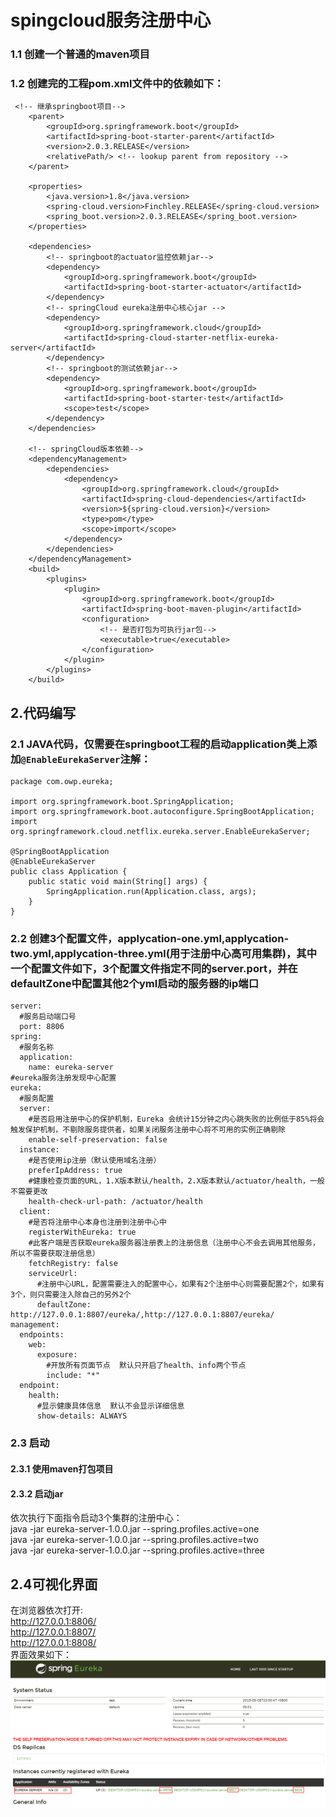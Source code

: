 # spingcloud服务注册中心 

### 1.1 创建一个普通的maven项目

### 1.2 创建完的工程pom.xml文件中的依赖如下：

```
 <!-- 继承springboot项目-->
    <parent>
        <groupId>org.springframework.boot</groupId>
        <artifactId>spring-boot-starter-parent</artifactId>
        <version>2.0.3.RELEASE</version>
        <relativePath/> <!-- lookup parent from repository -->
    </parent>

    <properties>
        <java.version>1.8</java.version>
        <spring-cloud.version>Finchley.RELEASE</spring-cloud.version>
        <spring_boot.version>2.0.3.RELEASE</spring_boot.version>
    </properties>

    <dependencies>
        <!-- springboot的actuator监控依赖jar-->
        <dependency>
            <groupId>org.springframework.boot</groupId>
            <artifactId>spring-boot-starter-actuator</artifactId>
        </dependency>
        <!-- springCloud eureka注册中心核心jar -->
        <dependency>
            <groupId>org.springframework.cloud</groupId>
            <artifactId>spring-cloud-starter-netflix-eureka-server</artifactId>
        </dependency>
        <!-- springboot的测试依赖jar-->
        <dependency>
            <groupId>org.springframework.boot</groupId>
            <artifactId>spring-boot-starter-test</artifactId>
            <scope>test</scope>
        </dependency>
    </dependencies>

    <!-- springCloud版本依赖-->
    <dependencyManagement>
        <dependencies>
            <dependency>
                <groupId>org.springframework.cloud</groupId>
                <artifactId>spring-cloud-dependencies</artifactId>
                <version>${spring-cloud.version}</version>
                <type>pom</type>
                <scope>import</scope>
            </dependency>
        </dependencies>
    </dependencyManagement>
    <build>
        <plugins>
            <plugin>
                <groupId>org.springframework.boot</groupId>
                <artifactId>spring-boot-maven-plugin</artifactId>
                <configuration>
                    <!-- 是否打包为可执行jar包-->
                    <executable>true</executable>
                </configuration>
            </plugin>
        </plugins>
    </build>
```

## 2.代码编写
### 2.1 JAVA代码，仅需要在springboot工程的启动application类上添加`@EnableEurekaServer`注解：
```
package com.owp.eureka;

import org.springframework.boot.SpringApplication;
import org.springframework.boot.autoconfigure.SpringBootApplication;
import org.springframework.cloud.netflix.eureka.server.EnableEurekaServer;

@SpringBootApplication
@EnableEurekaServer
public class Application {
    public static void main(String[] args) {
        SpringApplication.run(Application.class, args);
    }
}

```
### 2.2 创建3个配置文件，applycation-one.yml,applycation-two.yml,applycation-three.yml(用于注册中心高可用集群)，其中一个配置文件如下，3个配置文件指定不同的server.port，并在defaultZone中配置其他2个yml启动的服务器的ip端口
```
server:
  #服务启动端口号
  port: 8806
spring:
  #服务名称
  application:
    name: eureka-server
#eureka服务注册发现中心配置
eureka:
  #服务配置
  server:
    #是否启用注册中心的保护机制，Eureka 会统计15分钟之内心跳失败的比例低于85%将会触发保护机制，不剔除服务提供者，如果关闭服务注册中心将不可用的实例正确剔除
    enable-self-preservation: false
  instance:
    #是否使用ip注册（默认使用域名注册）
    preferIpAddress: true
    #健康检查页面的URL，1.X版本默认/health，2.X版本默认/actuator/health，一般不需要更改
    health-check-url-path: /actuator/health
  client:
    #是否将注册中心本身也注册到注册中心中
    registerWithEureka: true
    #此客户端是否获取eureka服务器注册表上的注册信息（注册中心不会去调用其他服务，所以不需要获取注册信息）
    fetchRegistry: false
    serviceUrl:
      #注册中心URL，配置需要注入的配置中心，如果有2个注册中心则需要配置2个，如果有3个，则只需要注入除自己的另外2个
      defaultZone: http://127.0.0.1:8807/eureka/,http://127.0.0.1:8807/eureka/
management:
  endpoints:
    web:
      exposure:
        #开放所有页面节点  默认只开启了health、info两个节点
        include: "*"
  endpoint:
    health:
      #显示健康具体信息  默认不会显示详细信息
      show-details: ALWAYS
```
### 2.3 启动
#### 2.3.1 使用maven打包项目
#### 2.3.2 启动jar
依次执行下面指令启动3个集群的注册中心：  
	java -jar eureka-server-1.0.0.jar --spring.profiles.active=one  
	java -jar eureka-server-1.0.0.jar --spring.profiles.active=two  
	java -jar eureka-server-1.0.0.jar --spring.profiles.active=three  
## 2.4可视化界面
在浏览器依次打开:  
http://127.0.0.1:8806/  
http://127.0.0.1:8807/  
http://127.0.0.1:8808/  
界面效果如下：
![](https://github.com/lk6678979/image/blob/master/spring-cloud/eureka-ui.png)  
	
